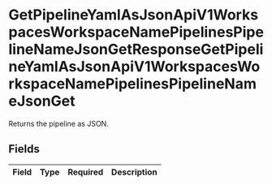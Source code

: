 # GetPipelineYamlAsJsonApiV1WorkspacesWorkspaceNamePipelinesPipelineNameJsonGetResponseGetPipelineYamlAsJsonApiV1WorkspacesWorkspaceNamePipelinesPipelineNameJsonGet

Returns the pipeline as JSON.


## Fields

| Field       | Type        | Required    | Description |
| ----------- | ----------- | ----------- | ----------- |